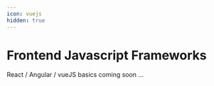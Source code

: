 ```yaml
---
icon: vuejs
hidden: true
---
```


# Frontend Javascript Frameworks

React / Angular / vueJS basics coming soon ...
